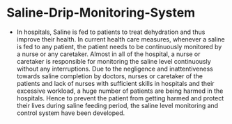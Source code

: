 # Saline-Drip-Monitoring-System
- In hospitals, Saline is fed to patients to treat dehydration and thus improve their health. In current health care measures, whenever a saline is fed to any patient, the patient needs to be continuously monitored by a nurse or any caretaker. Almost in all of the hospital, a nurse or caretaker is responsible for monitoring the saline level continuously without any interruptions. Due to the negligence and inattentiveness towards saline completion by doctors, nurses or caretaker of the patients and lack of nurses with sufficient skills in hospitals and their excessive workload, a huge number of patients are being harmed in the hospitals. Hence to prevent the patient from getting harmed and protect their lives during saline feeding period, the saline level monitoring and control system have been developed.
